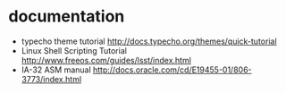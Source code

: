 # documentation
* typecho theme tutorial <http://docs.typecho.org/themes/quick-tutorial>
* Linux Shell Scripting Tutorial <http://www.freeos.com/guides/lsst/index.html>
* IA-32 ASM manual <http://docs.oracle.com/cd/E19455-01/806-3773/index.html>
